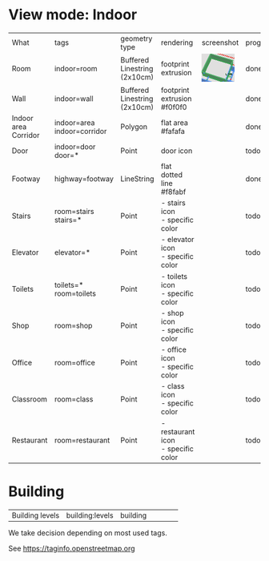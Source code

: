 # View mode: Indoor

<table>
  <tr>
    <td>What</td><td>tags</td><td>geometry type</td><td>rendering</td><td>screenshot</td><td>progress</td>
  </tr>
  <tr>
    <td>Room</td><td>indoor=room</td><td>Buffered Linestring<br/>(2x10cm)</td><td>footprint extrusion</td><td><img src="./specs/indoor_room.png"></td><td>done</td>
  </tr>
  <tr>
    <td>Wall</td><td>indoor=wall</td><td>Buffered Linestring<br/>(2x10cm)</td><td>footprint extrusion<br/>#f0f0f0</td><td></td><td>done</td>
  </tr>
  <tr>
    <td>Indoor area<br/>Corridor</td><td>indoor=area<br/>indoor=corridor</td><td>Polygon</td><td>flat area<br/>#fafafa</td><td></td><td>done</td>
  </tr>
  <tr>
    <td>Door</td><td>indoor=door<br/>door=*</td><td>Point</td><td>door icon</td><td></td><td>todo</td>
  </tr>
  <tr>
    <td>Footway</td><td>highway=footway</td><td>LineString</td><td>flat dotted line<br/>#f8fabf</td><td></td><td>done</td>
  </tr>

  <tr>
    <td>Stairs</td><td>room=stairs<br/>stairs=*</td><td>Point</td><td>- stairs icon<br>- specific color<br/></td><td></td><td>todo</td>
  </tr>
  <tr>
    <td>Elevator</td><td>elevator=*</td><td>Point</td><td>- elevator icon<br>- specific color<br/></td><td></td><td>todo</td>
  </tr>
  <tr>
    <td>Toilets</td><td>toilets=*<br/>room=toilets</td><td>Point</td><td>- toilets icon<br>- specific color<br/></td><td></td><td>todo</td>
  </tr>
  <tr>
    <td>Shop</td><td>room=shop</td><td>Point</td><td>- shop icon<br>- specific color<br/></td><td></td><td>todo</td>
  </tr>
  <tr>
    <td>Office</td><td>room=office</td><td>Point</td><td>- office icon<br>- specific color<br/></td><td></td><td>todo</td>
  </tr>
  <tr>
    <td>Classroom</td><td>room=class</td><td>Point</td><td>- class icon<br>- specific color<br/></td><td></td><td>todo</td>
  </tr>
  <tr>
    <td>Restaurant</td><td>room=restaurant</td><td>Point</td><td>- restaurant icon<br>- specific color<br/></td><td></td><td>todo</td>
  </tr>
</table>

# Building

<table>
  <tr>
    <td>Building levels</td><td>building:levels</td><td>building</td><td></td><td></td><td></td><td></td>
  </tr>
</table>

We take decision depending on most used tags.

See https://taginfo.openstreetmap.org
